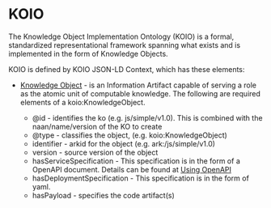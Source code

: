 # KOIO

The Knowledge Object Implementation Ontology (KOIO) is a formal, standardized representational framework spanning what exists and is implemented in the form of Knowledge Objects.  

KOIO is defined by KOIO JSON-LD Context, which has these elements:

- [Knowledge Object](http://kgrid.org/koio/contexts/knowledgeobject.jsonld) - is an Information Artifact capable of serving a role as the atomic unit of
computable knowledge. The following are required elements of a koio:KnowledgeObject.  

  - @id - identifies the ko (e.g. js/simple/v1.0).  This is combined with the naan/name/version of the KO to create
  - @type - classifies the object, (e.g. koio:KnowledgeObject)
  - identifier - arkid for the object   (e.g. ark:/js/simple/v1.0)
  - version - source version of the object
  - hasServiceSpecification - This specification is in the form of a OpenAPI document.  Details can be found at [Using OpenAPI](../openapi/overview)
  - hasDeploymentSpecification - This specification is in the form of yaml.
  - hasPayload - specifies the code artifact(s)
  